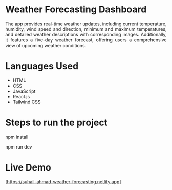# Weather Forecasting Dashboard

<div align="justify"> The app provides real-time weather updates, including current temperature, humidity, wind speed and direction, minimum and maximum temperatures, and detailed weather descriptions with corresponding images. Additionally, it features a five-day weather forecast, offering users a comprehensive view of upcoming weather conditions. <div>

# Languages Used

<ul>
  <li>HTML</li>
  <li>CSS</li>
  <li>JavaScript</li>
  <li>React.js</li>
  <li>Tailwind CSS</li>
</ul>

# Steps to run the project

npm install

npm run dev

# Live Demo

[https://suhail-ahmad-weather-forecasting.netlify.app]


